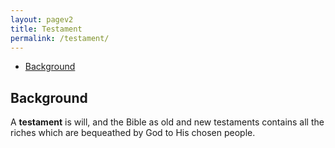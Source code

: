 ```yaml
---
layout: pagev2
title: Testament
permalink: /testament/
---
```

- [Background](#background)

## Background

A **testament** is will, and the Bible as old and new testaments contains all the riches which are bequeathed by God to His chosen people.